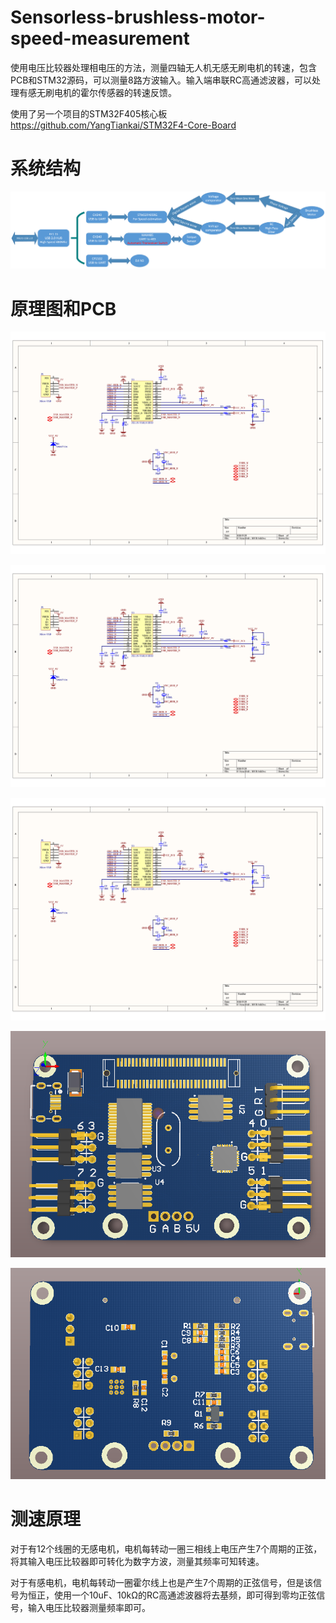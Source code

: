 # Sensorless-brushless-motor-speed-measurement
使用电压比较器处理相电压的方法，测量四轴无人机无感无刷电机的转速，包含PCB和STM32源码，可以测量8路方波输入。输入端串联RC高通滤波器，可以处理有感无刷电机的霍尔传感器的转速反馈。


使用了另一个项目的STM32F405核心板  
https://github.com/YangTiankai/STM32F4-Core-Board


# 系统结构

![系统结构](https://github.com/YangTiankai/Sensorless-brushless-motor-speed-measurement/blob/master/readmefile/sysstrc.png)

# 原理图和PCB


![SCH1](https://github.com/YangTiankai/Sensorless-brushless-motor-speed-measurement/blob/master/readmefile/SCH1.png)

![SCH2](https://github.com/YangTiankai/Sensorless-brushless-motor-speed-measurement/blob/master/readmefile/SCH1.png)

![SCH3](https://github.com/YangTiankai/Sensorless-brushless-motor-speed-measurement/blob/master/readmefile/SCH1.png)

![PCB1](https://github.com/YangTiankai/Sensorless-brushless-motor-speed-measurement/blob/master/readmefile/PCB1.png)

![PCB2](https://github.com/YangTiankai/Sensorless-brushless-motor-speed-measurement/blob/master/readmefile/PCB2.png)


# 测速原理
对于有12个线圈的无感电机，电机每转动一圈三相线上电压产生7个周期的正弦，将其输入电压比较器即可转化为数字方波，测量其频率可知转速。

对于有感电机，电机每转动一圈霍尔线上也是产生7个周期的正弦信号，但是该信号为恒正，使用一个10uF、10kΩ的RC高通滤波器将去基频，即可得到零均正弦信号，输入电压比较器测量频率即可。





